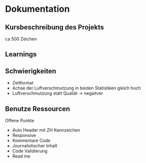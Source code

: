 # Dokumentation
## Kursbeschreibung des Projekts
ca 500 Zeichen
## Learnings


## Schwierigkeiten
- Zeitformat
- Achse der Luftverschmutzung in beiden Statistiken gleich hoch 
- Luftverschmutzung statt Qualiät -> negaitver
## Benutze Ressourcen


Offene Punkte
- Auto Header mit ZH Kennzeichen
- Responsive
- Kommentare Code
- Journalistischer Inhalt
- Code Validierung
- Read me